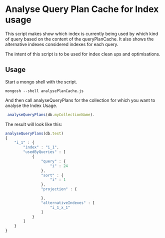 
# Analyse Query Plan Cache for Index usage

This script makes show which index is currently being used
by which kind of query based on the content of the queryPlanCache.
It also shows the alternative indexes considered indexes for each query.

The intent of this script is to be used for index clean ups and optimisations.

## Usage
Start a mongo shell with the script.

```
mongosh --shell analysePlanCache.js
```

And then call analyseQueryPlans for the collection for which you want to analyse the Index Usage.

```javascript
 analyseQueryPlans(db.myCollectionName).
```


The result will look like this:

```javascript
analyseQueryPlans(db.test)
{
	"i_1" : {
		"index" : "i_1",
		"usedByQueries" : [
			{
				"query" : {
					"i" : 24
				},
				"sort" : {
					"i" : 1
				},
				"projection" : {

				},
				"alternativeIndexes" : [
					"i_1_x_1"
				]
			}
		]
	}
}
```
